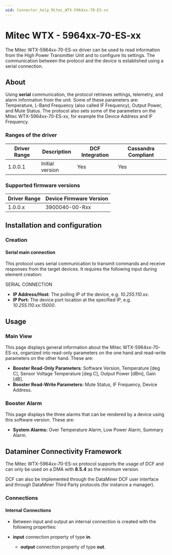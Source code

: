 ```yaml
---
uid: Connector_help_Mitec_WTX-5964xx-70-ES-xx
---
```


# Mitec WTX - 5964xx-70-ES-xx

The Mitec WTX-5964xx-70-ES-xx driver can be used to read information from the High Power Transmitter Unit and to configure its settings. The communication between the protocol and the device is established using a serial connection.

## About

Using **serial** communication, the protocol retrieves settings, telemetry, and alarm information from the unit. Some of these parameters are: Temperature, L-Band Frequency (also called IF Frequency), Output Power, and Mute Status. The protocol also sets some of the parameters on the Mitec WTX-5964xx-70-ES-xx, for example the Device Address and IF Frequency.

### Ranges of the driver

| **Driver Range** | **Description** | **DCF Integration** | **Cassandra Compliant** |
|------------------|-----------------|---------------------|-------------------------|
| 1.0.0.1          | Initial version | Yes                 | Yes                     |

### Supported firmware versions

| **Driver Range** | **Device Firmware Version** |
|------------------|-----------------------------|
| 1.0.0.x          | 3900040-00-Rxx              |

## Installation and configuration

### Creation

#### Serial main connection

This protocol uses serial communication to transmit commands and receive responses from the target devices. It requires the following input during element creation:

SERIAL CONNECTION

- **IP Address/Host**: The polling IP of the device, e.g. *10.255.110.xx*.
- **IP Port:** The device port location at the specified IP, e.g. *10.255.110.xx:15000*.

## Usage

### Main View

This page displays general information about the Mitec WTX-5964xx-70-ES-xx, organized into read-only parameters on the one hand and read-write parameters on the other hand. These are:

- **Booster Read-Only Parameters**: Software Version, Temperature \[deg C\], Sensor Voltage Temperature \[deg C\], Output Power \[dBm\], Gain \[dB\].
- **Booster Read-Write Parameters:** Mute Status, IF Frequency, Device Address.

### Booster Alarm

This page displays the three alarms that can be rendered by a device using this software version. These are:

- **System Alarms:** Over Temperature Alarm, Low Power Alarm, Summary Alarm.

## Dataminer Connectivity Framework

The Mitec WTX-5964xx-70-ES-xx protocol supports the usage of DCF and can only be used on a DMA with **8.5.4** as the minimum version.

DCF can also be implemented through the DataMiner DCF user interface and through DataMiner Third Party protocols (for instance a manager).

### Connections

#### Internal Connections

- Between input and output an internal connection is created with the following properties:

- **input** connection property of type **in**.
  - **output** connection property of type **out**.
